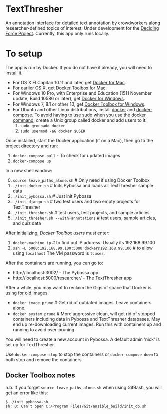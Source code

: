 # TextThresher

An annotation interface for detailed text annotation by crowdworkers along researcher-defined topics of interest. Under development for the
[Deciding Force Project](http://www.decidingforce.org/). Currently, this app only runs locally.

# To setup

The app is run by Docker. If you do not have it already, you will need to install it.
* For OS X El Capitan 10.11 and later, get [Docker for Mac](https://docs.docker.com/docker-for-mac/).
* For earlier OS X, get [Docker Toolbox for Mac](https://docs.docker.com/toolbox/toolbox_install_mac/).
* For Windows 10 Pro, with Enterprise and Education (1511 November update, Build 10586 or later), get [Docker for Windows](https://docs.docker.com/docker-for-windows/).
* For Windows 7, 8.1 or other 10, get [Docker Toolbox for Windows](https://docs.docker.com/toolbox/toolbox_install_windows/).
* For Ubuntu and other Linux distributions, install
[docker](https://docs.docker.com/engine/installation/linux/ubuntulinux/) and
[docker-compose](https://docs.docker.com/compose/install/).
  To [avoid having to use sudo when you use the docker command](https://docs.docker.com/engine/installation/linux/ubuntulinux/#/create-a-docker-group),
create a Unix group called docker and add users to it:
  1. `sudo groupadd docker`
  2. `sudo usermod -aG docker $USER`

Once installed, start the Docker application (if on a Mac), then go to the project directory and run:

  1. `docker-compose pull` - To check for updated images
  2. `docker-compose up`

In a new shell window:


  0. `source leave_paths_alone.sh` # Only need if using Docker Toolbox
  1. `./init_docker.sh` # Inits Pybossa and loads all TextThresher sample data
  2. `./init_pybossa.sh` # Just init Pybossa
  3. `./init_django.sh` # two test users and two empty projects for TextThresher
  4. `./init_thresher.sh` # test users, test projects, and sample articles
  5. `./init_thresher.sh --with-annotations` # test users, sample articles, and quiz data

After initializing, *Docker Toolbox users* must enter:

  1. `docker-machine ip` # to find out IP address. Usually its 192.168.99.100
  2. `ssh -L 5000:192.168.99.100:5000 docker@192.168.99.100` # to allow using `localhost`
      The VM password is `tcuser`.

After the containers are running, you can go to:

  * http://localhost:3002/ - The Pybossa app
  * http://localhost:5000/researcher/ - The TextThresher app

After a while, you may want to reclaim the Gigs of space that Docker is using for old images.

  * `docker image prune` # Get rid of outdated images. Leave containers alone.
  * `docker system prune` # More aggressive clean, will get rid of stopped containers including data in Pybossa and TextThresher databases. May end up re-downloading current images. Run this with containers up and running to avoid over-pruning.

You will need to create a new account in Pybossa. A default admin 'nick' is set up for TextThresher.

Use `docker-compose stop` to stop the containers or `docker-compose down` to both stop and remove the containers.

## Docker Toolbox notes

n.b. If you forget `source leave_paths_alone.sh` when using GitBash, you will get an error like this:
```
$ ./init_pybossa.sh
sh: 0: Can't open C:/Program Files/Git/ansible_build/init_db.sh
```
